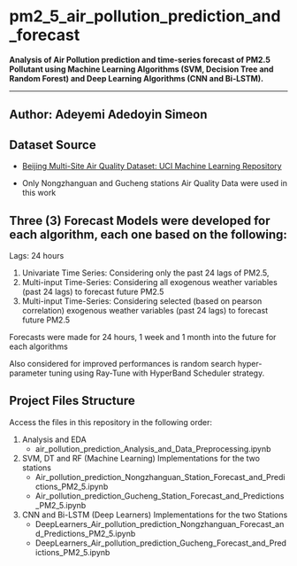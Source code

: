 # pm2_5_air_pollution_prediction_and_forecast
**Analysis of Air Pollution prediction and time-series forecast of PM2.5 Pollutant using Machine Learning Algorithms (SVM, Decision Tree and Random Forest) and Deep Learning Algorithms (CNN and Bi-LSTM).**

---
  Author: Adeyemi Adedoyin Simeon
---

## Dataset Source
- [Beijing Multi-Site Air Quality Dataset: UCI Machine Learning Repository](https://archive.ics.uci.edu/ml/datasets/Beijing+Multi-Site+Air-Quality+Data#)

- Only Nongzhanguan and Gucheng stations Air Quality Data were used in this work


## Three (3) Forecast Models were developed for each algorithm, each one based on the following:
Lags: 24 hours

1. Univariate Time Series: Considering only the past 24 lags of PM2.5, 
2. Multi-input Time-Series: Considering all exogenous weather variables (past 24 lags) to forecast future PM2.5
3. Multi-input Time-Series: Considering selected (based on pearson correlation) exogenous weather variables (past 24 lags) to forecast future PM2.5

Forecasts were made for 24 hours, 1 week and 1 month into the future for each algorithms

Also considered for improved performances is random search hyper-parameter tuning using Ray-Tune with HyperBand Scheduler strategy.

## Project Files Structure
Access the files in this repository in the following order:
1. Analysis and EDA
    - air_pollution_prediction_Analysis_and_Data_Preprocessing.ipynb
3. SVM, DT and RF (Machine Learning) Implementations for the two stations
    - Air_pollution_prediction_Nongzhanguan_Station_Forecast_and_Predictions_PM2_5.ipynb
    - Air_pollution_prediction_Gucheng_Station_Forecast_and_Predictions_PM2_5.ipynb
5. CNN and Bi-LSTM (Deep Learners) Implementations for the two Stations
    - DeepLearners_Air_pollution_prediction_Nongzhanguan_Forecast_and_Predictions_PM2_5.ipynb
    - DeepLearners_Air_pollution_prediction_Gucheng_Forecast_and_Predictions_PM2_5.ipynb



